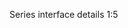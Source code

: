 <span class="transform-to-uppercase">Series interface details <span class="highlight-red">1:5</span></span>
